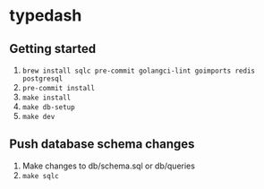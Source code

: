# typedash

## Getting started

1. `brew install sqlc pre-commit golangci-lint goimports redis postgresql`
2. `pre-commit install`
3. `make install`
4. `make db-setup`
5. `make dev`

## Push database schema changes

1. Make changes to db/schema.sql or db/queries
2. `make sqlc`

